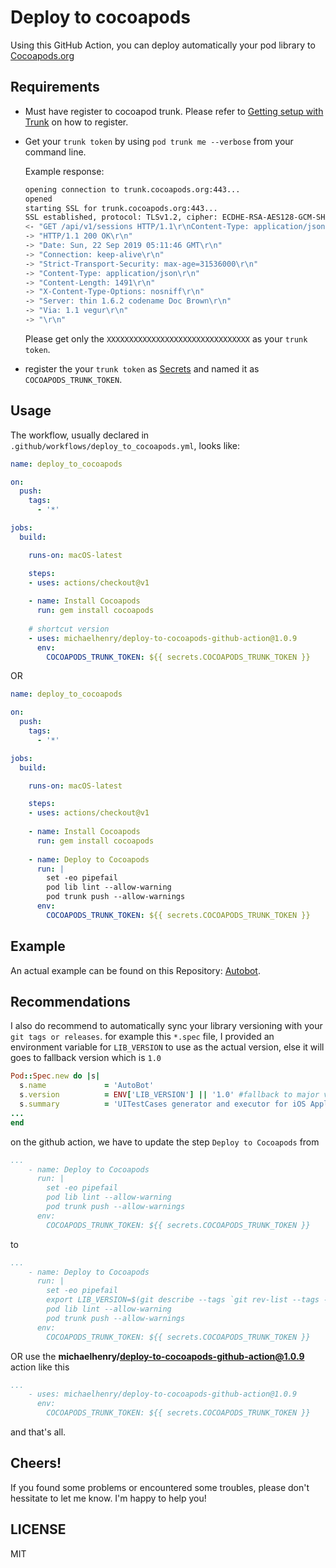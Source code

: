 # Deploy to cocoapods

Using this GitHub Action, you can deploy automatically your pod library to [Cocoapods.org](https://cocoapods.org)

## Requirements

- Must have register to cocoapod trunk. Please refer to [Getting setup with Trunk](https://guides.cocoapods.org/making/getting-setup-with-trunk.html) on how to register.
- Get your `trunk token` by using `pod trunk me --verbose` from your command line.

  Example response:

  ```bash
  opening connection to trunk.cocoapods.org:443...
  opened
  starting SSL for trunk.cocoapods.org:443...
  SSL established, protocol: TLSv1.2, cipher: ECDHE-RSA-AES128-GCM-SHA256
  <- "GET /api/v1/sessions HTTP/1.1\r\nContent-Type: application/json; charset=utf-8\r\nAccept: application/json; charset=utf-8\r\nUser-Agent: CocoaPods/1.7.4\r\nAuthorization: Token XXXXXXXXXXXXXXXXXXXXXXXXXXXXXXXX\r\nAccept-Encoding: gzip;q=1.0,deflate;q=0.6,identity;q=0.3\r\nHost: trunk.cocoapods.org\r\n\r\n"
  -> "HTTP/1.1 200 OK\r\n"
  -> "Date: Sun, 22 Sep 2019 05:11:46 GMT\r\n"
  -> "Connection: keep-alive\r\n"
  -> "Strict-Transport-Security: max-age=31536000\r\n"
  -> "Content-Type: application/json\r\n"
  -> "Content-Length: 1491\r\n"
  -> "X-Content-Type-Options: nosniff\r\n"
  -> "Server: thin 1.6.2 codename Doc Brown\r\n"
  -> "Via: 1.1 vegur\r\n"
  -> "\r\n"
  ```
  Please get only the `XXXXXXXXXXXXXXXXXXXXXXXXXXXXXXXX` as your `trunk token`.

- register the your `trunk token` as [Secrets](https://help.github.com/en/articles/virtual-environments-for-github-actions#creating-and-using-secrets-encrypted-variables) and named it as `COCOAPODS_TRUNK_TOKEN`.

## Usage

The workflow, usually declared in `.github/workflows/deploy_to_cocoapods.yml`, looks like:

```yml
name: deploy_to_cocoapods

on:
  push:
    tags:
      - '*'

jobs:
  build:

    runs-on: macOS-latest

    steps:
    - uses: actions/checkout@v1
    
    - name: Install Cocoapods
      run: gem install cocoapods
    
    # shortcut version
    - uses: michaelhenry/deploy-to-cocoapods-github-action@1.0.9
      env:
        COCOAPODS_TRUNK_TOKEN: ${{ secrets.COCOAPODS_TRUNK_TOKEN }}
```

OR


```yml
name: deploy_to_cocoapods

on:
  push:
    tags:
      - '*'

jobs:
  build:

    runs-on: macOS-latest

    steps:
    - uses: actions/checkout@v1
    
    - name: Install Cocoapods
      run: gem install cocoapods
      
    - name: Deploy to Cocoapods
      run: |
        set -eo pipefail
        pod lib lint --allow-warning
        pod trunk push --allow-warnings
      env:
        COCOAPODS_TRUNK_TOKEN: ${{ secrets.COCOAPODS_TRUNK_TOKEN }}
```

## Example

An actual example can be found on this Repository: [Autobot](https://github.com/michaelhenry/AutoBot/blob/master/.github/workflows/deploy_to_cocoapods.yml).

## Recommendations

I also do recommend to automatically sync your library versioning with your `git tags or releases`. for example this  `*.spec` file, I provided an environment variable for `LIB_VERSION` to use as the actual version, else it will goes to fallback version which is `1.0`

```ruby
Pod::Spec.new do |s|
  s.name             = 'AutoBot'
  s.version          = ENV['LIB_VERSION'] || '1.0' #fallback to major version
  s.summary          = 'UITestCases generator and executor for iOS Application.'
...
end
```

on the github action, we have to update the step `Deploy to Cocoapods` from

```yml
...
    - name: Deploy to Cocoapods
      run: |
        set -eo pipefail
        pod lib lint --allow-warning
        pod trunk push --allow-warnings
      env:
        COCOAPODS_TRUNK_TOKEN: ${{ secrets.COCOAPODS_TRUNK_TOKEN }}
```

to 

```yml
...
    - name: Deploy to Cocoapods
      run: |
        set -eo pipefail
        export LIB_VERSION=$(git describe --tags `git rev-list --tags --max-count=1`)
        pod lib lint --allow-warning
        pod trunk push --allow-warnings
      env:
        COCOAPODS_TRUNK_TOKEN: ${{ secrets.COCOAPODS_TRUNK_TOKEN }}
```

OR use the **michaelhenry/deploy-to-cocoapods-github-action@1.0.9** action like this

```yml
...
    - uses: michaelhenry/deploy-to-cocoapods-github-action@1.0.9
      env:
        COCOAPODS_TRUNK_TOKEN: ${{ secrets.COCOAPODS_TRUNK_TOKEN }}
```

and that's all.


## Cheers!

If you found some problems or encountered some troubles, please don't hessitate to let me know. I'm happy to help you!

## LICENSE

MIT
